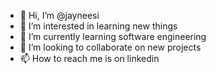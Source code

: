 - 👋 Hi, I’m @jayneesi
- 👀 I’m interested in learning new things
- 🌱 I’m currently learning software engineering
- 💞️ I’m looking to collaborate on new projects
- 📫 How to reach me is on linkedin

<!---
jayneesi/jayneesi is a ✨ special ✨ repository because its `README.md` (this file) appears on your GitHub profile.
You can click the Preview link to take a look at your changes.
--->
